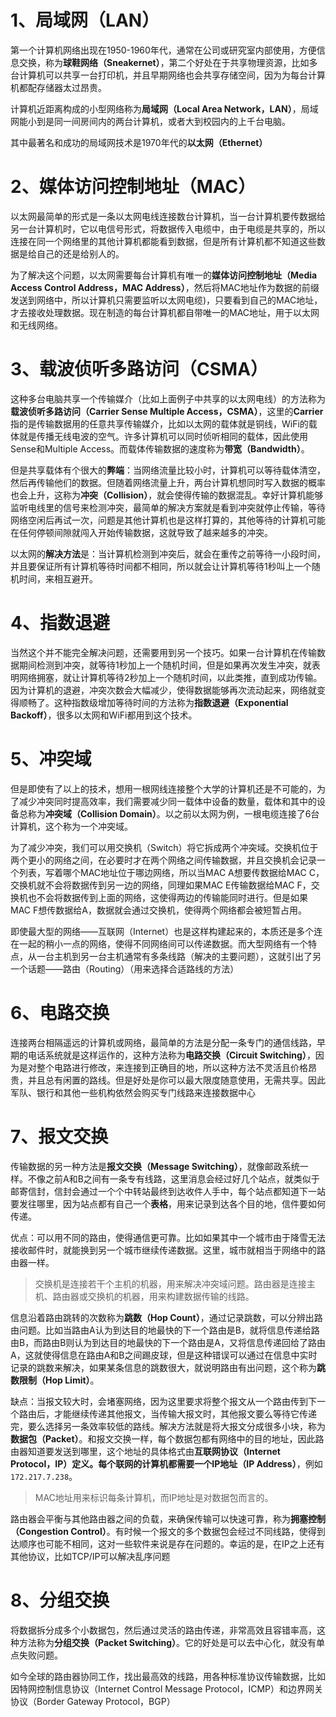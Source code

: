 # 1、局域网（LAN）

第一个计算机网络出现在1950-1960年代，通常在公司或研究室内部使用，方便信息交换，称为**球鞋网络（Sneakernet）**，第二个好处在于共享物理资源，比如多台计算机可以共享一台打印机，并且早期网络也会共享存储空间，因为为每台计算机都配存储器太过昂贵。

计算机近距离构成的小型网络称为**局域网（Local Area Network，LAN）**，局域网能小到是同一间房间内的两台计算机，或者大到校园内的上千台电脑。


其中最著名和成功的局域网技术是1970年代的**以太网（Ethernet）**

# 2、媒体访问控制地址（MAC）

以太网最简单的形式是一条以太网电线连接数台计算机，当一台计算机要传数据给另一台计算机时，它以电信号形式，将数据传入电缆中，由于电缆是共享的，所以连接在同一个网络里的其他计算机都能看到数据，但是所有计算机都不知道这些数据是给自己的还是给别人的。

为了解决这个问题，以太网需要每台计算机有唯一的**媒体访问控制地址（Media Access Control Address，MAC Address）**，然后将MAC地址作为数据的前缀发送到网络中，所以计算机只需要监听以太网电缆)，只要看到自己的MAC地址，才去接收处理数据。现在制造的每台计算机都自带唯一的MAC地址，用于以太网和无线网络。

# 3、载波侦听多路访问（CSMA）

这种多台电脑共享一个传输媒介（比如上面例子中共享的以太网电线）的方法称为**载波侦听多路访问（Carrier Sense Multiple Access，CSMA）**，这里的**Carrier**指的是传输数据用的任意共享传输媒介，比如以太网的载体就是铜线，WiFi的载体就是传播无线电波的空气。许多计算机可以同时侦听相同的载体，因此使用Sense和Multiple Access。而载体传输数据的速度称为**带宽（Bandwidth）**。

但是共享载体有个很大的**弊端**：当网络流量比较小时，计算机可以等待载体清空，然后再传输他们的数据。但随着网络流量上升，两台计算机想同时写入数据的概率也会上升，这称为**冲突（Collision）**，就会使得传输的数据混乱。幸好计算机能够监听电线里的信号来检测冲突，最简单的解决方案就是看到冲突就停止传输，等待网络空闲后再试一次，问题是其他计算机也是这样打算的，其他等待的计算机可能在任何停顿间隙就闯入开始传输数据，这就导致了越来越多的冲突。

以太网的**解决方法**是：当计算机检测到冲突后，就会在重传之前等待一小段时间，并且要保证所有计算机等待时间都不相同，所以就会让计算机等待1秒叫上一个随机时间，来相互避开。

# 4、指数退避

当然这个并不能完全解决问题，还需要用到另一个技巧。如果一台计算机在传输数据期间检测到冲突，就等待1秒加上一个随机时间，但是如果再次发生冲突，就表明网络拥塞，就让计算机等待2秒加上一个随机时间，以此类推，直到成功传输。因为计算机的退避，冲突次数会大幅减少，使得数据能够再次流动起来，网络就变得顺畅了。这种指数级增加等待时间的方法称为**指数退避（Exponential Backoff）**，很多以太网和WiFi都用到这个技术。

# 5、冲突域

但是即使有了以上的技术，想用一根网线连接整个大学的计算机还是不可能的，为了减少冲突同时提高效率，我们需要减少同一载体中设备的数量，载体和其中的设备总称为**冲突域（Collision Domain）**。以之前以太网为例，一根电缆连接了6台计算机，这个称为一个冲突域。

为了减少冲突，我们可以用交换机（Switch）将它拆成两个冲突域。交换机位于两个更小的网络之间，在必要时才在两个网络之间传输数据，并且交换机会记录一个列表，写着哪个MAC地址位于哪边网络，所以当MAC A想要传数据给MAC C，交换机就不会将数据传到另一边的网络，同理如果MAC E传输数据给MAC F，交换机也不会将数据传到上面的网络，这使得两边的传输能同时进行。但是如果MAC F想传数据给A，数据就会通过交换机，使得两个网络都会被短暂占用。

即使最大型的网络——互联网（Internet）也是这样构建起来的，本质还是多个连在一起的稍小一点的网络，使得不同网络间可以传递数据。而大型网络有一个特点，从一台主机到另一台主机通常有多条线路（解决的主要问题），这就引出了另一个话题——路由（Routing）（用来选择合适路线的方法）

# 6、电路交换

连接两台相隔遥远的计算机或网络，最简单的方法是分配一条专门的通信线路，早期的电话系统就是这样运作的，这种方法称为**电路交换（Circuit Switching）**，因为是对整个电路进行修改，来连接到正确目的地，所以这种方法不灵活且价格昂贵，并且总有闲置的路线。但是好处是你可以最大限度随意使用，无需共享。因此军队、银行和其他一些机构依然会购买专门线路来连接数据中心

# 7、报文交换

传输数据的另一种方法是**报文交换（Message Switching）**，就像邮政系统一样。不像之前A和B之间有一条专有线路，这里消息会经过好几个站点，就类似于邮寄信封，信封会通过一个个中转站最终到达收件人手中，每个站点都知道下一站要发往哪里，因为站点都有自己一个**表格**，用来记录到达各个目的地，信件要如何传递。

优点：可以用不同的路由，使得通信更可靠。比如如果其中一个城市由于降雪无法接收邮件时，就能换到另一个城市继续传递数据。这里，城市就相当于网络中的路由器一样。

> 交换机是连接若干个主机的机器，用来解决冲突域问题。路由器是连接主机、路由器或交换机的机器，用来构建数据传输的线路。

信息沿着路由跳转的次数称为**跳数（Hop Count）**，通过记录跳数，可以分辨出路由问题。比如当路由A认为到达目的地最快的下一个路由是B，就将信息传递给路由B，而路由B则认为到达目的地最快的下一个路由是A，又将信息传递回给了路由A，这就使得信息在路由A和B之间踢皮球，但是这种错误可以通过在信息中实时记录的跳数来解决，如果某条信息的跳数很大，就说明路由有出问题，这个称为**跳数限制（Hop Limit）**。

缺点：当报文较大时，会堵塞网络，因为这里要求将整个报文从一个路由传到下一个路由后，才能继续传递其他报文，当传输大报文时，其他报文要么等待它传递完，要么选择另一条效率较低的路线。解决方法就是将大报文分成很多小块，称为**数据包（Packet）**。和报文交换一样，每个数据包都有网络中的目的地址，因此路由器知道要发送到哪里，这个地址的具体格式由**互联网协议（Internet Protocol，IP）**定义。每个联网的计算机都需要一个**IP地址（IP Address）**，例如`172.217.7.238`。

> MAC地址用来标识每条计算机，而IP地址是对数据包而言的。

路由器会平衡与其他路由器之间的负载，来确保传输可以快速可靠，称为**拥塞控制 （Congestion Control）**。有时候一个报文的多个数据包会经过不同线路，使得到达顺序也可能不相同，这对一些软件来说是存在问题的。幸运的是，在IP之上还有其他协议，比如TCP/IP可以解决乱序问题

# 8、分组交换

将数据拆分成多个小数据包，然后通过灵活的路由传递，非常高效且容错率高，这种方法称为**分组交换（Packet Switching）**。它的好处是可以去中心化，就没有单点失败问题。

如今全球的路由器协同工作，找出最高效的线路，用各种标准协议传输数据，比如因特网控制信息协议（Internet Control Message Protocol，ICMP）和边界网关协议（Border Gateway Protocol，BGP）
